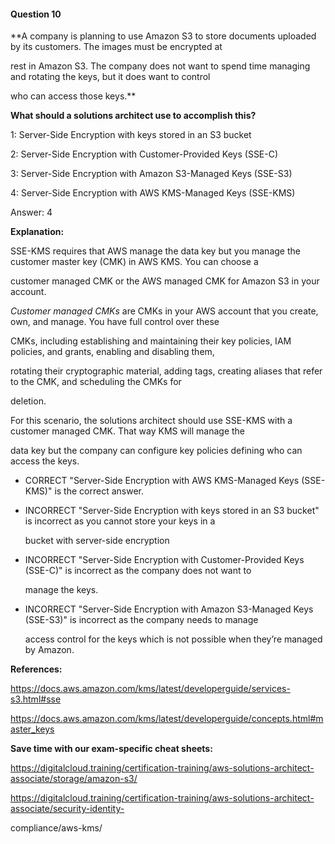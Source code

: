 #### Question  10


**A company is planning to use Amazon S3 to store documents uploaded by its customers. The images must be encrypted at

rest in Amazon S3. The company does not want to spend time managing and rotating the keys, but it does want to control

who can access those keys.**


**What should a solutions architect use to accomplish this?**


1: Server-Side Encryption with keys stored in an S3 bucket


2: Server-Side Encryption with Customer-Provided Keys (SSE-C)


3: Server-Side Encryption with Amazon S3-Managed Keys (SSE-S3)


4: Server-Side Encryption with AWS KMS-Managed Keys (SSE-KMS)


Answer: 4


**Explanation:**


SSE-KMS requires that AWS manage the data key but you manage the customer master key (CMK) in AWS KMS. You can choose a

customer managed CMK or the AWS managed CMK for Amazon S3 in your account.


_Customer managed CMKs_ are CMKs in your AWS account that you create, own, and manage. You have full control over these

CMKs, including establishing and maintaining their key policies, IAM policies, and grants, enabling and disabling them,

rotating their cryptographic material, adding tags, creating aliases that refer to the CMK, and scheduling the CMKs for

deletion.


For this scenario, the solutions architect should use SSE-KMS with a customer managed CMK. That way KMS will manage the

data key but the company can configure key policies defining who can access the keys.


- CORRECT "Server-Side Encryption with AWS KMS-Managed Keys (SSE-KMS)" is the correct answer.


- INCORRECT "Server-Side Encryption with keys stored in an S3 bucket" is incorrect as you cannot store your keys in a

  bucket with server-side encryption


- INCORRECT "Server-Side Encryption with Customer-Provided Keys (SSE-C)" is incorrect as the company does not want to

  manage the keys.


- INCORRECT "Server-Side Encryption with Amazon S3-Managed Keys (SSE-S3)" is incorrect as the company needs to manage

  access control for the keys which is not possible when they’re managed by Amazon.


**References:**


https://docs.aws.amazon.com/kms/latest/developerguide/services-s3.html#sse


https://docs.aws.amazon.com/kms/latest/developerguide/concepts.html#master_keys


**Save time with our exam-specific cheat sheets:**


https://digitalcloud.training/certification-training/aws-solutions-architect-associate/storage/amazon-s3/


https://digitalcloud.training/certification-training/aws-solutions-architect-associate/security-identity-

compliance/aws-kms/

